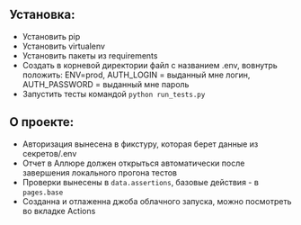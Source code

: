 <h2>Установка:</h2>
<ul>
    <li>Установить pip</li>
    <li>Установить virtualenv</li>
    <li>Установить пакеты из requirements</li>
    <li>Создать в корневой директории файл с названием .env, вовнутрь положить: ENV=prod, AUTH_LOGIN = выданный мне логин, AUTH_PASSWORD = выданный мне пароль</li>
    <li>Запустить тесты командой <code>python run_tests.py</code></li>
</ul>

<h2>О проекте:</h2>
<ul>
    <li>Авторизация вынесена в фикстуру, которая берет данные из секретов/.env</li>
    <li>Отчет в Аллюре должен открыться автоматически после завершения локального прогона тестов</li>
    <li>Проверки вынесены в <code>data.assertions</code>, базовые действия - в <code>pages.base</code></li>
    <li>Созданна и отлаженна джоба облачного запуска, можно посмотреть во вкладке Actions</li>
</ul>
